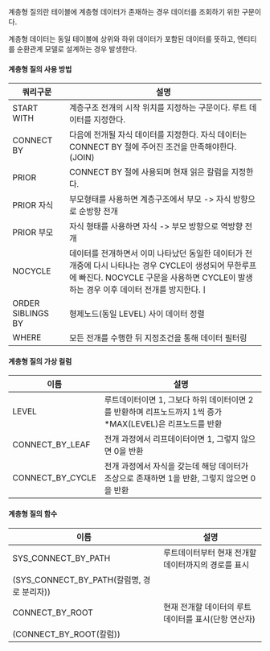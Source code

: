 
계층형 질의란 테이블에 계층형 데이터가 존재하는 경우 데이터를 조회하기 위한 구문이다.

계층형 데이터는 동일 테이블에 상위와 하위 데이터가 포함된 데이터를 뜻하고, 엔티티를 순환관계 모델로 설계하는 경우 발생한다.

#### 계층형 질의 사용 방법

|쿼리구문|설명|
|-|-|
|START WITH|계층구조 전개의 시작 위치를 지정하는 구문이다. 루트 데이터를 지정한다.|
|CONNECT BY|다음에 전개될 자식 데이터를 지정한다. 자식 데이터는 CONNECT BY 절에 주어진 조건을 만족해야한다.(JOIN)|
|PRIOR|CONNECT BY 절에 사용되며 현재 읽은 칼럼을 지정한다.|
|PRIOR 자식|부모형태를 사용하면 계층구조에서 부모 -> 자식 방향으로 순방향 전개|
|PRIOR 부모|자식 형태를 사용하면 자식 -> 부모 방향으로 역방향 전개|
|NOCYCLE|데이터를 전개하면서 이미 나타났던 동일한 데이터가 전개중에 다시 나타나는 경우 CYCLE이 생성되어 무한루프에 빠진다. NOCYCLE 구문을 사용하면 CYCLE이 발생하는 경우 이후 데이터 전개를 방지한다.ㅣ
|ORDER SIBLINGS BY|형제노드(동일 LEVEL) 사이 데이터 정렬|
|WHERE|모든 전개를 수행한 뒤 지정조건을 통해 데이터 필터링|

#### 계층형 질의 가상 컬럼

|이름|설명|
|-|-|
|LEVEL|루트데이터이면 1, 그보다 하위 데이터이면 2를 반환하며 리프노드까지 1씩 증가<br>*MAX(LEVEL)은 리프노드를 반환|
|CONNECT_BY_LEAF|전개 과정에서 리프데이터이면 1, 그렇지 않으면 0을 반환|
|CONNECT_BY_CYCLE|전개 과정에서 자식을 갖는데 해당 데이터가 조상으로 존재하면 1을 반환, 그렇지 않으면 0을 반환|

#### 계층형 질의 함수

|이름|설명|
|-|-|
|SYS_CONNECT_BY_PATH|루트데이터부터 현재 전개할 데이터까지의 경로를 표시<br>
(SYS_CONNECT_BY_PATH(칼럼명, 경로 분리자))|
|CONNECT_BY_ROOT|현재 전개할 데이터의 루트 데이터를 표시(단항 연산자)<br>
(CONNECT_BY_ROOT(칼럼))|